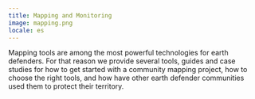 ```yaml
---
title: Mapping and Monitoring
image: mapping.png
locale: es
---
```


Mapping tools are among the most powerful technologies for earth defenders. For that reason we provide several tools, guides and case studies for how to get started with a community mapping project, how to choose the right tools, and how have other earth defender communities used them to protect their territory.

<app-button :color="true" target="_self" link="mapping-and-monitoring" text="Get started"></app-button>

<app-button target="_self" link="apps/mapeo" text="Download Mapeo"></app-button>
